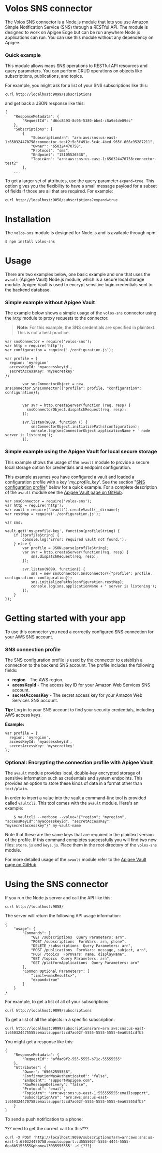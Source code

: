 # Volos SNS connector

The Volos SNS connector is a Node.js module that lets you use Amazon Simple Notification Service (SNS) through a RESTful API. The module is designed to work on Apigee Edge but can be run anywhere Node.js applications can run.  You can use this module without any dependency on Apigee.

### Quick example

This module allows maps SNS operations to RESTful API resources and query parameters. You can perform CRUD operations on objects like subscriptions, publications, and topics. 

For example, you might ask for a list of your SNS subscriptions like this:

``curl http://localhost:9099/subscriptions``

and get back a JSON response like this:

```
{
    "ResponseMetadata": {
        "RequestId": "d6cc8493-8c95-5389-bbe4-c8a9e4de09ec"
    },
    "Subscriptions": [
        {
            "SubscriptionArn": "arn:aws:sns:us-east-1:650324470758:connector-test2:5c3f491e-5c4c-4bed-965f-666c95287211",
            "Owner": "650324470758",
            "Protocol": "sms",
            "Endpoint": "15105526538",
            "TopicArn": "arn:aws:sns:us-east-1:650324470758:connector-test2"
        },
    ...
```

To get a larger set of attributes, use the query parameter ``expand=true``.  This option gives you the flexibility to have a small message payload for a subset of fields if those are all that are required. For example:

``curl http://localhost:9058/subscriptions?expand=true``

# Installation

The ``volos-sns`` module is designed for Node.js and is available through npm:

```
$ npm install volos-sns
```

# Usage

There are two examples below, one basic example and one that uses the ``avault`` (Apigee Vault) Node.js module, which is a secure local storage module. Apigee Vault is used to encrypt sensitive login credentials sent to the backend database.

### Simple example without Apigee Vault

The example below shows a simple usage of the ``volos-sns`` connector using the ``http`` module to proxy requests to the connector.  

> **Note:** For this example, the SNS credentials are specified in plaintext. This is not a best practice.  


```
var snsConnector = require('volos-sns');
var http = require('http');
var configuration = require('./configuration.js');

var profile = {
  region: 'myregion'
  accessKeyId: 'myaccesskeyid',
  secretAccessKey: 'mysecretkey'
};

        var snsConnectorObject = new snsConnector.SnsConnector({"profile": profile, "configuration": configuration});


        var svr = http.createServer(function (req, resp) {
          snsConnectorObject.dispatchRequest(req, resp);
        });

        svr.listen(9089, function () {
            snsConnectorObject.initializePaths(configuration);
            console.log(snsConnectorObject.applicationName + ' node server is listening');
        });

```


### Simple example using the Apigee Vault for local secure storage

This example shows the usage of the ``avault`` module to provide a secure local storage option for credentials and endpoint configuration.  

This example assumes you have configured a vault and loaded a configuration profile with a key '*my_profile_key*'. See the section "[SNS configuration profile](#sns-connection-profile)" below for a quick example. For a complete description of the ``avault`` module see the [Apigee Vault page on GitHub](https://github.com/apigee-127/avault). 

```
var snsConnector = require('volos-sns');
var http = require('http');
var vault = require('avault').createVault(__dirname);
var restMap = require('./configuration.js');

var sns;

vault.get('my-profile-key', function(profileString) {
    if (!profileString) {
        console.log('Error: required vault not found.');
    } else {
        var profile = JSON.parse(profileString);
        var svr = http.createServer(function(req, resp) {
            sns.dispatchRequest(req, resp);
        });

        svr.listen(9099, function() {
            sns = new snsConnector.SnsConnector({"profile": profile, configuration: configuration});
            sns.initializePaths(configuration.restMap);
            console.log(sns.applicationName + ' server is listening');
        });
    }
});
```


# Getting started with your app

To use this connector you need a correctly configured SNS connection for your AWS SNS account. 

### SNS connection profile

The SNS configuration profile is used by the connector to establish a connection to the backend SNS account. The profile includes the following fields:

* **region** - The AWS region. 
* **acessKeyId** - The access key ID for your Amazon Web Services SNS account.
* **secretAccessKey** - The secret access key for your Amazon Web Services SNS account. 

**Tip:** Log in to your SNS account to find your security credentials, including AWS access keys.

**Example:**
```
var profile = {
  region: 'myregion',
  accessKeyId: 'myaccesskeyid',
  secretAccessKey: 'mysecretkey'
};
```

### Optional: Encrypting the connection profile with Apigee Vault 

The ``avault`` module provides local, double-key encrypted storage of sensitive information such as credentials and system endpoints.  This provides an option to store these kinds of data in a format other than `text/plain`.

In order to insert a value into the vault a command-line tool is provided called `vaultcli`.  This tool comes with the `avault` module.  Here's an example:

```
    $ vaultcli --verbose --value='{"region"; "myregion", "accessKeyId":"myaccesskeyid", "secretAccessKey": "mysecretaccesskey"}' my-vault-name
```

Note that these are the same keys that are required in the plaintext version of the profile.  If this command completes successfully you will find two new files: `store.js` and `keys.js`. Place them in the root directory of the ``volos-sns`` module. 

For more detailed usage of the `avault` module refer to the [Apigee Vault page on GitHub](https://github.com/apigee-127/avault). 

# Using the SNS connector

If you run the Node.js server and call the API like this:

``curl http://localhost:9058/``

The server will return the following API usage information:


```
{
    "usage": {
        "Commands": [
            "GET /subscriptions  Query Parameters: arn",
            "POST /subscriptions  FormVars: arn, phone",
            "DELETE /subscriptions  Query Parameters: arn",
            "POST /publications  FormVars: message, subject, arn",
            "POST /topics  FormVars: name, displayName",
            "GET /topics  Query Parameters: arn",
            "GET /platformApplications  Query Parameters: arn"
        ],
        "Common Optional Parameters": [
            "limit=<maxResults>",
            "expand=true"
        ]
    }
}
```


For example, to get a list of all of your subscriptions:

``curl http://localhost:9099/subscriptions``

To get a list of all the objects in a specific subscription:

```
curl http://localhost:9099/subscriptions?arn=arn:aws:sns:us-east-1:650324475555:emailsupport:cd7ac02f-5555-5555-5555-6ea6b51cdfb5
```

You might get a response like this:

````
{
    "ResponseMetadata": {
        "RequestId": "afdad9f2-555-5555-b71c-55555555"
    },
    "Attributes": {
        "Owner": "65032555558",
        "ConfirmationWasAuthenticated": "false",
        "Endpoint": "support@apigee.com",
        "RawMessageDelivery": "false",
        "Protocol": "email",
        "TopicArn": "arn:aws:sns:us-east-1:555555555:emailsupport",
        "SubscriptionArn": "arn:aws:sns:us-east-1:650324470758:emailsupport:cd7ac02f-5555-5555-5555-6ea65555dfb5"
    }
}
````


To send a push notification to a phone:

??? need to get the correct call for this???

``curl -X POST 'http://localhost:9099/subscriptions?arn=arn:aws:sns:us-east-1:650324470758:emailsupport:cd555502f-5555-4444-5555-6ea6b5155555&phone=13035555555' -d {???} ``











